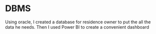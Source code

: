 # DBMS
Using oracle, I created a database for residence owner to put the all the data he needs. Then I used Power BI to create a convenient dashboard
